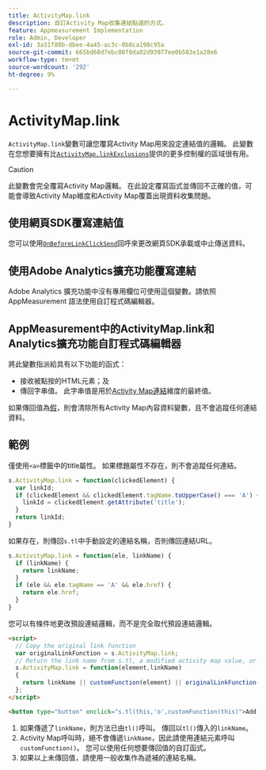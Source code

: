 ```yaml
---
title: ActivityMap.link
description: 自訂Activity Map收集連結點選的方式。
feature: Appmeasurement Implementation
role: Admin, Developer
exl-id: 3a31f80b-dbee-4a45-ac3c-0b8ca198c95a
source-git-commit: 665bd68d7ebc08f0da02d93977ee0b583e1a28e6
workflow-type: tm+mt
source-wordcount: '292'
ht-degree: 9%

---
```


# ActivityMap.link

`ActivityMap.link`變數可讓您覆寫Activity Map用來設定連結值的邏輯。 此變數在您想要擁有比[`ActivityMap.linkExclusions`](../config-vars/activitymap-linkexclusions.md)提供的更多控制權的區域很有用。

>[!CAUTION]
>此變數會完全覆寫Activity Map邏輯。 在此設定覆寫函式並傳回不正確的值，可能會導致Activity Map維度和Activity Map覆蓋出現資料收集問題。

## 使用網頁SDK覆寫連結值

您可以使用[`OnBeforeLinkClickSend`](https://experienceleague.adobe.com/zh-hant/docs/experience-platform/web-sdk/commands/configure/onbeforelinkclicksend)回呼來更改網頁SDK承載或中止傳送資料。

## 使用Adobe Analytics擴充功能覆寫連結

Adobe Analytics 擴充功能中沒有專用欄位可使用這個變數。請依照 AppMeasurement 語法使用自訂程式碼編輯器。

## AppMeasurement中的ActivityMap.link和Analytics擴充功能自訂程式碼編輯器

將此變數指派給具有以下功能的函式：

* 接收被點按的HTML元素；及
* 傳回字串值。 此字串值是用於[Activity Map連結](/help/components/dimensions/activity-map-link.md)維度的最終值。

如果傳回值為[假](https://developer.mozilla.org/zh-TW/docs/Glossary/Falsy)，則會清除所有Activity Map內容資料變數，且不會追蹤任何連結資料。

## 範例

僅使用`<a>`標籤中的title屬性。 如果標題屬性不存在，則不會追蹤任何連結。

```js
s.ActivityMap.link = function(clickedElement) {
  var linkId;
  if (clickedElement && clickedElement.tagName.toUpperCase() === 'A') {
    linkId = clickedElement.getAttribute('title');
  }
  return linkId;
}
```

如果存在，則傳回`s.tl`中手動設定的連結名稱，否則傳回連結URL。

```js
s.ActivityMap.link = function(ele, linkName) {
  if (linkName) {
    return linkName;
  }
  if (ele && ele.tagName == 'A' && ele.href) {
    return ele.href;
  }
}
```

您可以有條件地更改預設連結邏輯，而不是完全取代預設連結邏輯。

```html
<script>
  // Copy the original link function
  var originalLinkFunction = s.ActivityMap.link;
  // Return the link name from s.tl, a modified activity map value, or the original activity map value
  s.ActivityMap.link = function(element,linkName)
  {
    return linkName || customFunction(element) || originalLinkFunction(element,linkName);
  };
</script>

<button type="button" onclick="s.tl(this,'o',customFunction(this)">Add To Cart</button>
```

1. 如果傳遞了`linkName`，則方法已由`tl()`呼叫。 傳回以`tl()`傳入的`linkName`。
2. Activity Map呼叫時，絕不會傳遞`linkName`，因此請使用連結元素呼叫`customFunction()`。 您可以使用任何想要傳回值的自訂函式。
3. 如果以上未傳回值，請使用一般收集作為遞補的連結名稱。
